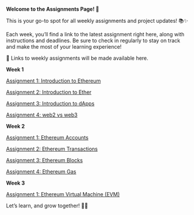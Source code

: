 
**Welcome to the Assignments Page! 🎯**

This is your go-to spot for all weekly assignments and project updates! 📚✨

Each week, you’ll find a link to the latest assignment right here, along with instructions and deadlines. Be sure to check in regularly to stay on track and make the most of your learning experience!

🔗 Links to weekly assignments will be made available here.

**Week 1** 

[Assignment 1: Introduction to Ethereum](https://battleofthedocs.hashnode.dev/battle-of-the-docs-intro-to-ethereum)

[Assignment 2: Introduction to Ether](https://battleofthedocs.hashnode.dev/battle-of-the-docs-intro-to-ether)

[Assignment 3:  Introduction to dApps](https://battleofthedocs.hashnode.dev/battle-of-the-docs-intro-to-dapps)

[Assignment 4:  web2 vs web3](https://battleofthedocs.hashnode.dev/battle-of-the-docs-web2-vs-web3)


**Week 2**

[Assignment 1:  Ethereum Accounts](https://battleofthedocs.hashnode.dev/learn-ethereum-accounts)

[Assignment 2:  Ethereum Transactions](https://battleofthedocs.hashnode.dev/learn-ethereum-transactions)

[Assignment 3:  Ethereum Blocks](https://battleofthedocs.hashnode.dev/learn-ethereum-blocks)

[Assignment 4:  Ethereum Gas](https://battleofthedocs.hashnode.dev/learn-ethereum-gas)

**Week 3**

[Assignment 1: Ethereum Virtual Machine (EVM)](https://battleofthedocs.hashnode.dev/learn-ethereum-evm)

Let’s learn, and grow together! 🚀💡

